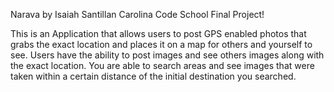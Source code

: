 Narava
by Isaiah Santillan
Carolina Code School Final Project!

This is an Application that allows users to post GPS enabled photos that grabs the exact location and places it on a map
for others and yourself to see.
Users have the ability to post images and see others images along with the exact location.
You are able to search areas and see images that were taken within a certain distance of the initial destination you searched.

